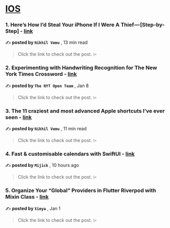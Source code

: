 
<h1><a href=https://medium.com/tag/ios/recommended target="_blank" rel="noopener noreferrer">IOS</a></h1>
<h3>1. Here’s How I’d Steal Your iPhone If I Were A Thief — [Step-by-Step] - <a href=https://medium.com/macoclock/heres-how-i-d-steal-your-iphone-if-i-were-a-thief-step-by-step-1706499310ed?source=tag_recommended_feed---------0-84----------ios----------6a8b453b_fad1_468c_abcd_12847fc51a71------- target="_blank" rel="noopener noreferrer">link</a></h3>

✍️ **posted by `Nikhil Vemu`** <date> , 13 min read</date>

<blockquote>Click the link to check out the post. ⌲</blockquote>

<h3>2. Experimenting with Handwriting Recognition for The New York Times Crossword - <a href=https://medium.com/timesopen/experimenting-with-handwriting-recognition-for-new-york-times-crossword-a78e08fec08f?source=tag_recommended_feed---------1-107----------ios----------6a8b453b_fad1_468c_abcd_12847fc51a71------- target="_blank" rel="noopener noreferrer">link</a></h3>

✍️ **posted by `The NYT Open Team`** <date> , Jan 8</date>

<blockquote>Click the link to check out the post. ⌲</blockquote>

<h3>3. The 11 craziest and most advanced Apple shortcuts I’ve ever seen - <a href=https://medium.com/macoclock/the-11-craziest-and-most-advanced-apple-shortcuts-ive-ever-seen-37d3ec7814f3?source=tag_recommended_feed---------2-85----------ios----------6a8b453b_fad1_468c_abcd_12847fc51a71------- target="_blank" rel="noopener noreferrer">link</a></h3>

✍️ **posted by `Nikhil Vemu`** <date> , 11 min read</date>

<blockquote>Click the link to check out the post. ⌲</blockquote>

<h3>4. Fast & customisable calendars with SwiftUI - <a href=https://medium.com/@mijick/fast-customisable-calendars-with-swiftui-e1b32446675b?source=tag_recommended_feed---------3-84----------ios----------6a8b453b_fad1_468c_abcd_12847fc51a71------- target="_blank" rel="noopener noreferrer">link</a></h3>

✍️ **posted by `Mijick`** <date> , 10 hours ago</date>

<blockquote>Click the link to check out the post. ⌲</blockquote>

<h3>5. Organize Your “Global” Providers in Flutter Riverpod with Mixin Class - <a href=https://medium.com/@ximya/organize-your-global-providers-in-flutter-riverpod-with-mixin-class-562ae2aa3376?source=tag_recommended_feed---------4-107----------ios----------6a8b453b_fad1_468c_abcd_12847fc51a71------- target="_blank" rel="noopener noreferrer">link</a></h3>

✍️ **posted by `Ximya`** <date> , Jan 1</date>

<blockquote>Click the link to check out the post. ⌲</blockquote>


